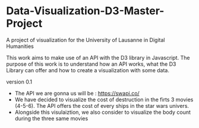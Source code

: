 # Data-Visualization-D3-Master-Project
A project of visualization for the University of Lausanne in Digital Humanities

This work aims to make use of an API with the D3 library in Javascript. The purpose of this work is to understand how an API works, what the D3 Library can offer and how to create a visualization with some data.

version 0.1
- The API we are gonna us will be : https://swapi.co/
- We have decided to visualize the cost of destruction in the firts 3 movies (4-5-6). The API offers the cost of every ships in the       star wars univers.
- Alongside this visulaiztion, we also consider to visualize the body count during the three same movies

